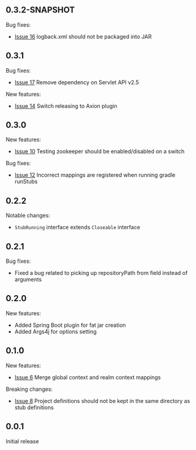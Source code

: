 0.3.2-SNAPSHOT
-----
Bug fixes:
* [Issue 16](https://github.com/4finance/stub-runner/issues/16) logback.xml should not be packaged into JAR

0.3.1
-----
Bug fixes:
* [Issue 17](https://github.com/4finance/stub-runner/issues/17) Remove dependency on Servlet API v2.5

New features:
* [Issue 14](https://github.com/4finance/stub-runner/issues/14) Switch releasing to Axion plugin

0.3.0
-----
New features:
* [Issue 10](https://github.com/4finance/stub-runner/issues/10) Testing zookeeper should be enabled/disabled on a switch

Bug fixes:
* [Issue 12](https://github.com/4finance/stub-runner/issues/12) Incorrect mappings are registered when running gradle runStubs

0.2.2
-----
Notable changes:
* `StubRunning` interface extends `Closeable` interface

0.2.1
-----
Bug fixes:
* Fixed a bug related to picking up repositoryPath from field instead of arguments

0.2.0
-----
New features:
* Added Spring Boot plugin for fat jar creation
* Added Args4j for options setting

0.1.0
-----
New features:
* [Issue 6](https://github.com/4finance/stub-runner/issues/6) Merge global context and realm context mappings

Breaking changes:
* [Issue 8](https://github.com/4finance/stub-runner/issues/8) Project definitions should not be kept in the same directory as stub definitions

0.0.1
-----
Initial release
